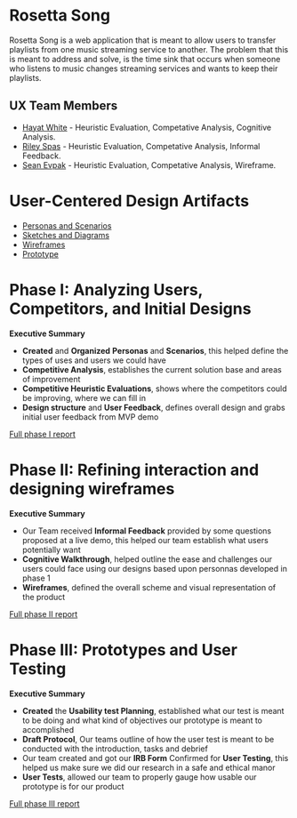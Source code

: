 # Rosetta Song


Rosetta Song is a web application that is meant to allow users to transfer playlists from one music streaming service to another. The problem that this is meant to address and solve, is the time sink that occurs when someone who listens to music changes streaming services and wants to keep their playlists.

## UX Team Members

* [Hayat White](https://github.com/ChicoState/ux-personal-portfolio-Hayat-White) - Heuristic Evaluation, Competative Analysis, Cognitive Analysis.
* [Riley Spas](https://github.com/ChicoState/ux-personal-portfolio-rileyspas21) - Heuristic Evaluation, Competative Analysis, Informal Feedback.
* [Sean Evpak](https://github.com/ChicoState/ux-personal-portfolio-sevpak) - Heuristic Evaluation, Competative Analysis, Wireframe.
  
# User-Centered Design Artifacts
 


* [Personas and Scenarios](personas/)
* [Sketches and Diagrams](sketches/)
* [Wireframes](wireframes/)
* [Prototype](#)

# Phase I: Analyzing Users, Competitors, and Initial Designs

**Executive Summary**

* **Created** and **Organized** **Personas** and **Scenarios**, this helped define the types of uses and users we could have
* **Competitive Analysis**, establishes the current solution base and areas of improvement
* **Competitive Heuristic Evaluations**, shows where the competitors could be improving, where we can fill in
* **Design structure** and **User Feedback**, defines overall design and grabs initial user feedback from MVP demo

[Full phase I report](phaseI/)

# Phase II: Refining interaction and designing wireframes

**Executive Summary**

* Our Team received **Informal Feedback** provided by some questions proposed at a live demo, this helped our team establish what users potentially want
* **Cognitive Walkthrough**, helped outline the ease and challenges our users could face using our designs based upon personnas developed in phase 1
* **Wireframes**, defined the overall scheme and visual representation of the product

[Full phase II report](phaseII/)

# Phase III: Prototypes and User Testing

**Executive Summary**

* **Created** the **Usability test Planning**, established what our test is meant to be doing and what kind of objectives our prototype is meant to accomplished
* **Draft Protocol**, Our teams outline of how the user test is meant to be conducted with the introduction, tasks and debrief
* Our team created and got our **IRB Form** Confirmed for **User Testing**, this helped us make sure we did our research in a safe and ethical manor
* **User Tests**, allowed our team to properly gauge how usable our prototype is for our product


[Full phase III report](phaseIII/)
